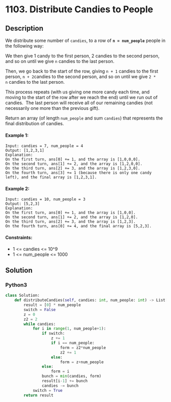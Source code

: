 # 1103. Distribute Candies to People


## Description
We distribute some number of `candies`, to a row of **`n = num_people`** people in the following way:

We then give 1 candy to the first person, 2 candies to the second person, and so on until we give `n` candies to the last person.

Then, we go back to the start of the row, giving `n + 1` candies to the first person, `n + 2`candies to the second person, and so on until we give `2 * n` candies to the last person.

This process repeats (with us giving one more candy each time, and moving to the start of the row after we reach the end) until we run out of candies.  The last person will receive all of our remaining candies (not necessarily one more than the previous gift).

Return an array (of length `num_people` and sum `candies`) that represents the final distribution of candies.

#### Example 1:
```
Input: candies = 7, num_people = 4
Output: [1,2,3,1]
Explanation:
On the first turn, ans[0] += 1, and the array is [1,0,0,0].
On the second turn, ans[1] += 2, and the array is [1,2,0,0].
On the third turn, ans[2] += 3, and the array is [1,2,3,0].
On the fourth turn, ans[3] += 1 (because there is only one candy left), and the final array is [1,2,3,1].
```

#### Example 2:
```
Input: candies = 10, num_people = 3
Output: [5,2,3]
Explanation: 
On the first turn, ans[0] += 1, and the array is [1,0,0].
On the second turn, ans[1] += 2, and the array is [1,2,0].
On the third turn, ans[2] += 3, and the array is [1,2,3].
On the fourth turn, ans[0] += 4, and the final array is [5,2,3].
```

#### Constraints:
- 1 <= candies <= 10^9
- 1 <= num_people <= 1000


## Solution

### Python3
```python
class Solution:
    def distributeCandies(self, candies: int, num_people: int) -> List[int]:
        result = [0] * num_people
        switch = False
        z = 0
        z2 = 2
        while candies:
            for i in range(1, num_people+1):
                if switch:
                    z += 1
                    if i == num_people:
                        form = z2*num_people
                        z2 += 1
                    else:
                        form = z+num_people
                else:
                    form = i
                bunch = min(candies, form)
                result[i-1] += bunch
                candies -= bunch
            switch = True
        return result
```
